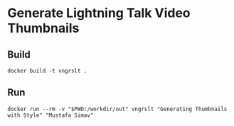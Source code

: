 # Generate Lightning Talk Video Thumbnails

## Build
```
docker build -t vngrslt .
```

## Run
```
docker run --rm -v "$PWD:/workdir/out" vngrslt "Generating Thumbnails with Style" "Mustafa Simav"
```
